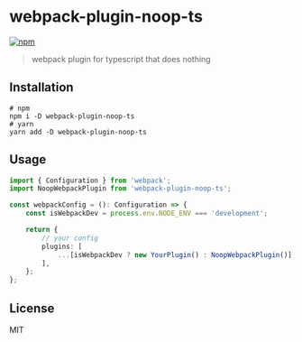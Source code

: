 # webpack-plugin-noop-ts
[![npm](https://img.shields.io/npm/v/webpack-plugin-noop-ts.svg)](https://www.npmjs.com/package/webpack-plugin-noop-ts)

> webpack plugin for typescript that does nothing

## Installation
```shell
# npm
npm i -D webpack-plugin-noop-ts
# yarn
yarn add -D webpack-plugin-noop-ts

```

## Usage
```typescript
import { Configuration } from 'webpack';
import NoopWebpackPlugin from 'webpack-plugin-noop-ts';

const webpackConfig = (): Configuration => {
    const isWebpackDev = process.env.NODE_ENV === 'development';

    return {
        // your config
        plugins: [
            ...[isWebpackDev ? new YourPlugin() : NoopWebpackPlugin()],
        ],
    };
};
```

## License
MIT
